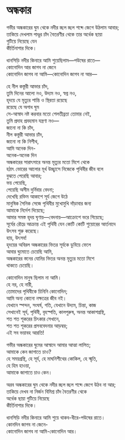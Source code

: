 # অন্ধকার

গভীর অন্ধকারের ঘুম থেকে নদীর চ্ছল চ্ছল শব্দে জেগে উঠলাম আবার;  
তাকিয়ে দেখলাম পাণ্ডুর চাঁদ বৈতরণীর থেকে তার অর্ধেক ছায়া  
গুটিয়ে নিয়েছে যেন  
কীর্তিনাশার দিকে।

ধানসিড়ি নদীর কিনারে আমি শুয়েছিলাম—পউষের রাতে—  
কোনোদিন আর জাগব না জেনে  
কোনোদিন জাগব না আমি—কোনোদিন জাগব না আর—

হে নীল কস্তুরী আভার চাঁদ,  
তুমি দিনের আলো নও, উদ্যম নও, স্বপ্ন নও,  
হৃদয়ে যে মৃত্যুর শান্তি ও স্থিরতা রয়েছে  
রয়েছে যে অগাধ ঘুম  
সে-আস্বাদ নষ্ট করবার মতো শেলতীব্রতা তোমার নেই,  
তুমি প্রদাহ প্রবহমান যন্ত্রণা নও—  
জানো না কি চাঁদ,  
নীল কস্তুরী আভার চাঁদ,  
জানো না কি নিশীথ,  
আমি অনেক দিন-  
অনেক-অনেক দিন  
অন্ধকারের সারাৎসারে অনন্ত মৃত্যুর মতো মিশে থেকে  
হঠাৎ ভোরের আলোর মূর্খ উচ্ছ্বাসে নিজেকে পৃথিবীর জীব বলে  
বুঝতে পেরেছি আবার;  
ভয় পেয়েছি,  
পেয়েছি অসীম দুর্নিবার বেদনা;  
দেখেছি রক্তিম আকাশে সূর্য জেগে উঠে  
মানুষিক সৈনিক সেজে পৃথিবীর মুখোমুখি দাঁড়াবার জন্য  
আমাকে নির্দেশ দিয়েছে;  
আমার সমস্ত হৃদয় ঘৃণায়—বেদনায়—আক্রোশে ভরে গিয়েছে;  
সূর্যের রৌদ্রে আক্রান্ত এই পৃথিবী যেন কোটি কোটি শুয়োরের আর্তনাদে  
উৎসব শুরু করেছে।  
হায়, উৎসব!  
হৃদয়ের অবিরল অন্ধকারের ভিতর সূর্যকে ডুবিয়ে ফেলে  
আবার ঘুমোতে চেয়েছি আমি,  
অন্ধকারের স্তনের যোনির ভিতর অনন্ত মৃত্যুর মতো মিশে  
থাকতে চেয়েছি।

কোনোদিন মানুষ ছিলাম না আমি।  
হে নর, হে নারী,  
তোমাদের পৃথিবীকে চিনিনি কোনোদিন;  
আমি অন্য কোনো নক্ষত্রের জীব নই।  
যেখানে স্পন্দন, সংঘর্ষ, গতি, যেখানে উদ্যম, চিন্তা, কাজ  
সেখানেই সূর্য, পৃথিবী, বৃহস্পতি, কালপুরুষ, অনন্ত আকাশগ্রন্থি,  
শত শত শূকরের চিৎকার সেখানে,  
শত শত শূকরের প্রসববেদনার আড়ম্বর;  
এই সব ভয়াবহ আরতি!

গভীর অন্ধকারের ঘুমের আস্বাদে আমার আত্মা লালিত;  
আমাকে কেন জাগাতে চাও?  
হে সময়গ্রন্থি, হে সূর্য, হে মাঘনিশীথের কোকিল, হে স্মৃতি,  
হে হিম হাওয়া,  
আমাকে জাগাতে চাও কেন।

অরব অন্ধকারের ঘুম থেকে নদীর চ্ছল চ্ছল শব্দে জেগে উঠব না আর;  
তাকিয়ে দেখব না নির্জন বিমিশ্র চাঁদ বৈতরণীর থেকে  
অর্ধেক ছায়া গুটিয়ে নিয়েছে  
কীর্তিনাশার দিকে।

ধানসিড়ি নদীর কিনারে আমি শুয়ে থাকব-ধীরে-পউষের রাতে।  
কোনদিন জাগব না জেনে-  
কোনোদিন জাগব না আমি-কোনোদিন আর।

